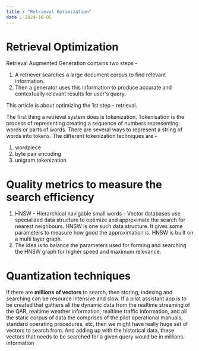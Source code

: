 ```yaml
---
title : "Retrieval Optimization"
date : 2024-10-05
---
```

# Retrieval Optimization

Retrieval Augmented Generation contains two steps - 

1. A retriever searches a large document corpus to find relevant information.
2. Then a generator uses this information to produce accurate and contextually relevant results for user's query.

This article is about optimizing the 1st step - retrieval. 

The first thing a retrieval system does is tokenization. Tokenisation is the process of representing creating a sequence of numbers representing words or parts of words. There are several ways to represent a string of words into tokens. The different tokenization techniques are -

1. wordpiece
2. byte pair encoding
3. unigram tokenization

# Quality metrics to measure the search efficiency

1. HNSW - Hierarchical navigable small words - Vector databases use specialized data structure to optimize and approximate the search for nearest neighbours. HNSW is one such data structure. It gives some parameters to measure how good the approximation is.
   HNSW is built on a multi layer graph.
2. The idea is to balance the parameters used for forming and searching the HNSW graph for higher speed and maximum relevance.

# Quantization techniques

If there are **millions** **of vectors** to search, then storing, indexing and searching can be resource intensive and slow. If a pilot assistant app is to be created that gathers all the dynamic data from the realtime streaming of the QAR, realtime weather information, realtime traffic information, and all the static corpus of data the comprises of the pilot operational manuals, standard operating procedures, etc, then we might have really huge set of vectors to search from. And adding up with the historical data, these vectors that needs to be searched for a given query would be in millions. information 

